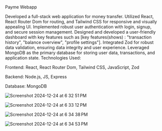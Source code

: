Payme Webapp

Developed a full-stack web application for money transfer.
Utilized React, React Router Dom for routing, and Tailwind CSS for responsive and visually appealing UI.
Implemented robust user authentication with login, signup, and secure session management.
Designed and developed a user-friendly dashboard with key features such as [key features(shows) : "transaction history", "balance overview", "profile settings"].
Integrated Zod for robust data validation, ensuring data integrity and user experience.
Leveraged MongoDB as the primary database for storing user data, transactions, and application state.
Technologies Used:

Frontend: React, React Router Dom, Tailwind CSS, JavaScript, Zod

Backend: Node.js, JS, Express

Database: MongoDB

![Screenshot 2024-12-24 at 6 32 51 PM](https://github.com/user-attachments/assets/1afd391a-d88d-4339-bb05-2c6a92210059)

![Screenshot 2024-12-24 at 6 33 12 PM](https://github.com/user-attachments/assets/3e4275f2-8b4e-4b87-8d10-f5b6b752b72d)

![Screenshot 2024-12-24 at 6 34 38 PM](https://github.com/user-attachments/assets/428e7898-5727-497a-aeff-de5f24a0e82b)

![Screenshot 2024-12-24 at 6 34 53 PM](https://github.com/user-attachments/assets/77157148-ccca-47ae-b310-78cc79bba52f)
